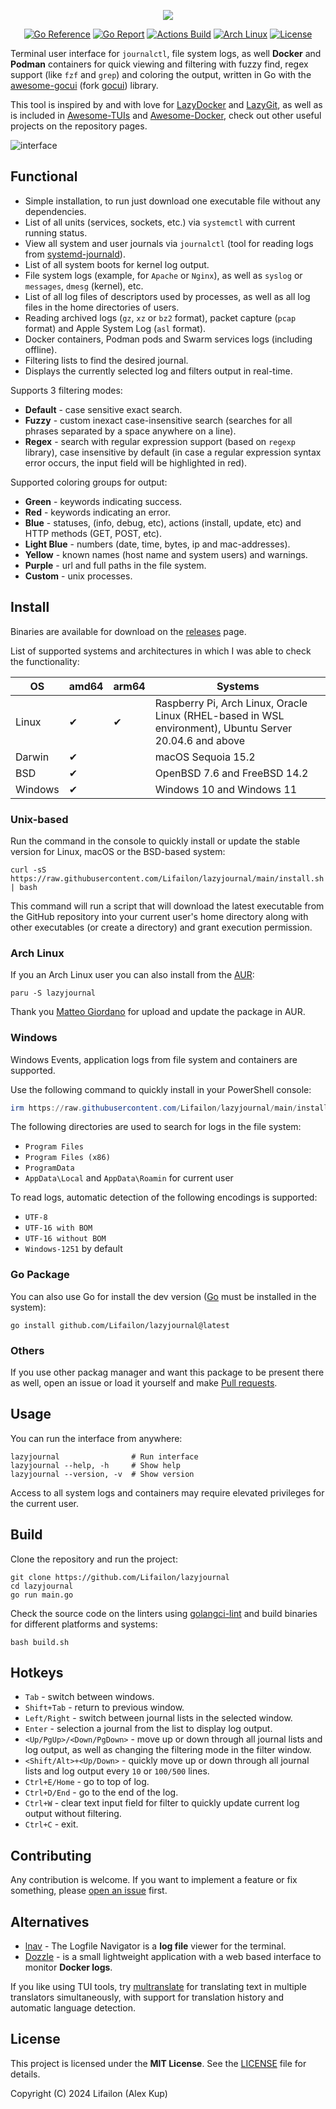 <p align="center">
    <img src="/img/logo.jpg">
</p>

<p align="center">
    <a href="https://pkg.go.dev/github.com/Lifailon/lazyjournal"><img src="https://pkg.go.dev/badge/github.com/Lifailon/lazyjournal.svg" alt="Go Reference"></a>
    <a href="https://goreportcard.com/report/github.com/Lifailon/lazyjournal"><img src="https://goreportcard.com/badge/github.com/Lifailon/lazyjournal" alt="Go Report"></a>
    <a href="https://github.com/Lifailon/lazyjournal/actions/workflows/build.yml"><img title="Actions Build"src="https://img.shields.io/github/actions/workflow/status/Lifailon/lazyjournal/build.yml?logo=GitHub-Actions"></a>
    <a href="https://aur.archlinux.org/packages/lazyjournal"><img title="Arch Linux"src="https://img.shields.io/aur/version/lazyjournal?logo=arch-linux"></a>
    <a href="https://github.com/Lifailon/Kinozal-Bot/blob/rsa/LICENSE"><img title="License"src="https://img.shields.io/github/license/Lifailon/Kinozal-Bot?logo=readme&color=white"></a>
</p>

Terminal user interface for `journalctl`, file system logs, as well **Docker** and **Podman** containers for quick viewing and filtering with fuzzy find, regex support (like `fzf` and `grep`) and coloring the output, written in Go with the [awesome-gocui](https://github.com/awesome-gocui/gocui) (fork [gocui](https://github.com/jroimartin/gocui)) library.

This tool is inspired by and with love for [LazyDocker](https://github.com/jesseduffield/lazydocker) and [LazyGit](https://github.com/jesseduffield/lazygit), as well as is included in [Awesome-TUIs](https://github.com/rothgar/awesome-tuis) and [Awesome-Docker](https://github.com/veggiemonk/awesome-docker?tab=readme-ov-file#terminal-ui), check out other useful projects on the repository pages.

![interface](/img/fuzzy.jpg)

## Functional

- Simple installation, to run just download one executable file without any dependencies.
- List of all units (services, sockets, etc.) via `systemctl` with current running status.
- View all system and user journals via `journalctl` (tool for reading logs from [systemd-journald](https://github.com/systemd/systemd/tree/main/src/journal)).
- List of all system boots for kernel log output.
- File system logs (example, for `Apache` or `Nginx`), as well as `syslog` or `messages`, `dmesg` (kernel), etc.
- List of all log files of descriptors used by processes, as well as all log files in the home directories of users.
- Reading archived logs (`gz`, `xz` or `bz2` format), packet capture (`pcap` format) and Apple System Log (`asl` format).
- Docker containers, Podman pods and Swarm services logs (including offline).
- Filtering lists to find the desired journal.
- Displays the currently selected log and filters output in real-time.

Supports 3 filtering modes:

- **Default** - case sensitive exact search.
- **Fuzzy** - custom inexact case-insensitive search (searches for all phrases separated by a space anywhere on a line).
- **Regex** - search with regular expression support (based on `regexp` library), case insensitive by default (in case a regular expression syntax error occurs, the input field will be highlighted in red).

Supported coloring groups for output:

- **Green** - keywords indicating success.
- **Red** - keywords indicating an error.
- **Blue** - statuses, (info, debug, etc), actions (install, update, etc) and HTTP methods (GET, POST, etc).
- **Light Blue** - numbers (date, time, bytes, ip and mac-addresses).
- **Yellow** - known names (host name and system users) and warnings.
- **Purple** - url and full paths in the file system.
- **Custom** - unix processes.

## Install

Binaries are available for download on the [releases](https://github.com/Lifailon/lazyjournal/releases) page.

List of supported systems and architectures in which I was able to check the functionality:

| OS        | amd64 | arm64 | Systems                                                                                                   |
| -         | -     | -     | -                                                                                                         |
| Linux     | ✔     |  ✔   | Raspberry Pi, Arch Linux, Oracle Linux (RHEL-based in WSL environment), Ubuntu Server 20.04.6 and above   |
| Darwin    | ✔     |       | macOS Sequoia 15.2                                                                                        |
| BSD       | ✔     |       | OpenBSD 7.6 and FreeBSD 14.2                                                                              |
| Windows   | ✔     |       | Windows 10 and Windows 11                                                                                 |

### Unix-based

Run the command in the console to quickly install or update the stable version for Linux, macOS or the BSD-based system:

```shell
curl -sS https://raw.githubusercontent.com/Lifailon/lazyjournal/main/install.sh | bash
```

This command will run a script that will download the latest executable from the GitHub repository into your current user's home directory along with other executables (or create a directory) and grant execution permission.

### Arch Linux

If you an Arch Linux user you can also install from the [AUR](https://aur.archlinux.org/packages/lazyjournal):

```shell
paru -S lazyjournal
```

Thank you [Matteo Giordano](https://github.com/malteo) for upload and update the package in AUR.

### Windows

Windows Events, application logs from file system and containers are supported.

Use the following command to quickly install in your PowerShell console:

```PowerShell
irm https://raw.githubusercontent.com/Lifailon/lazyjournal/main/install.ps1 | iex
```

The following directories are used to search for logs in the file system:

- `Program Files`
- `Program Files (x86)`
- `ProgramData`
- `AppData\Local` and `AppData\Roamin` for current user

To read logs, automatic detection of the following encodings is supported:

- `UTF-8`
- `UTF-16 with BOM`
- `UTF-16 without BOM`
- `Windows-1251` by default

### Go Package

You can also use Go for install the dev version ([Go](https://go.dev/doc/install) must be installed in the system):

```shell
go install github.com/Lifailon/lazyjournal@latest
```

### Others

If you use other packag manager and want this package to be present there as well, open an issue or load it yourself and make [Pull requests](https://github.com/Lifailon/lazyjournal/pulls).

## Usage

You can run the interface from anywhere:

```shell
lazyjournal                # Run interface
lazyjournal --help, -h     # Show help
lazyjournal --version, -v  # Show version
```

Access to all system logs and containers may require elevated privileges for the current user.

## Build

Clone the repository and run the project:

```shell
git clone https://github.com/Lifailon/lazyjournal
cd lazyjournal
go run main.go
```

Check the source code on the linters using [golangci-lint](https://github.com/golangci/golangci-lint) and build binaries for different platforms and systems:

```shell
bash build.sh
```

## Hotkeys

- `Tab` - switch between windows.
- `Shift+Tab` - return to previous window.
- `Left/Right` - switch between journal lists in the selected window.
- `Enter` - selection a journal from the list to display log output.
- `<Up/PgUp>/<Down/PgDown>` - move up or down through all journal lists and log output, as well as changing the filtering mode in the filter window.
- `<Shift/Alt>+<Up/Down>` - quickly move up or down through all journal lists and log output every `10` or `100/500` lines.
- `Ctrl+E/Home` - go to top of log.
- `Ctrl+D/End` - go to the end of the log.
- `Ctrl+W` - clear text input field for filter to quickly update current log output without filtering.
- `Ctrl+C` - exit.

## Contributing

Any contribution is welcome. If you want to implement a feature or fix something, please [open an issue](https://github.com/Lifailon/lazyjournal/issues) first.

## Alternatives

- [lnav](https://github.com/tstack/lnav) - The Logfile Navigator is a **log file** viewer for the terminal.
- [Dozzle](https://github.com/amir20/dozzle) - is a small lightweight application with a web based interface to monitor **Docker logs**.

If you like using TUI tools, try [multranslate](https://github.com/Lifailon/multranslate) for translating text in multiple translators simultaneously, with support for translation history and automatic language detection.

## License

This project is licensed under the **MIT License**. See the [LICENSE](LICENSE) file for details.

Copyright (C) 2024 Lifailon (Alex Kup)
